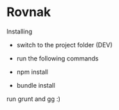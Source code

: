 # Rovnak

Installing

- switch to the project folder (DEV)
- run the following commands

- npm install
- bundle install

run grunt and gg :)
